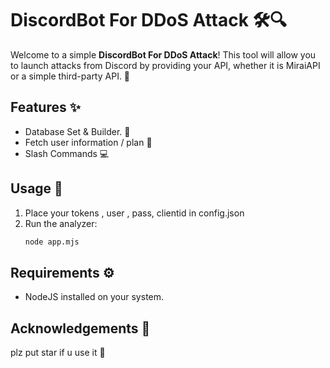 
# DiscordBot For DDoS Attack 🛠️🔍

Welcome to a simple **DiscordBot For DDoS Attack**! This tool will allow you to launch attacks from Discord by providing your API, whether it is MiraiAPI or a simple third-party API. 🚀

## Features ✨
- Database Set & Builder. 📄
- Fetch user information / plan 📧
- Slash Commands 💻

## Usage 📖
1. Place your tokens , user , pass, clientid in config.json
2. Run the analyzer:
   ```bash
   node app.mjs
   ```

## Requirements ⚙️
- NodeJS installed on your system. 


## Acknowledgements 🙌
plz put star if u use it  💖

